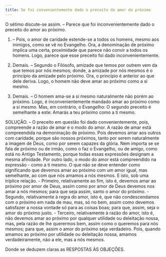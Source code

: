 ```yaml
---
title: Se foi convenientemente dado o preceito do amor do próximo
---
```


O sétimo discute-se assim. – Parece que foi inconvenientemente dado o preceito do amor ao próximo.  

1. – Pois, o amor de caridade estende-se a todos os homens, mesmo aos inimigos, como se vê no Evangelho. Ora, a denominação de próximo implica uma certa, proximidade que parece não convir a todos os homens. Logo, parece que esse preceito foi dado inconvenientemente. 

2. Demais. – Segundo o Filósofo, amizade que temos por outrem vem da que temos por nós mesmos; donde, a amizade por nós mesmos é o princípio da amizade pelo próximo. Ora, o princípio é anterior ao que dele deriva. Logo, o homem não deve amar ao próximo como a si mesmo.  

3. Demais. – O homem ama-se a si mesmo naturalmente não porém ao próximo. Logo, é inconvenientemente mandado amar ao próximo como a si mesmo.  Mas, em contrário, o Evangelho: O segundo preceito é semelhante a este: Amarás a teu próximo como a ti mesmo.  

SOLUÇÃO. – O preceito em questão foi dado convenientemente, pois, compreende a razão de amar e o modo do amor. A razão de amar está compreendida na demoninação de próximo. Pois devemos amar aos outros com caridade, porque são nossos próximos, tanto por serem naturalmente a imagem de Deus, como por serem capazes da glória. Nem importa se se fala de próximo ou de irmão, como o faz o Evangelho, ou de amigo, como está no Antigo Testamento, porque todas essas expressões designam a mesma afinidade. Por outro lado, o modo do amor está compreendido na expressão - como a ti mesmo. O que não se deve entender como significando que devemos amar ao próximo com um amor igual, mas semelhante, ao com que nós amamos a nós mesmos. E isto, sob uma tríplice relação. - Primeiro, relativamente ao fim, isto é, devemos amar ao próximo por amor de Deus, assim como por amor de Deus devemos nos amar a nós mesmos; para que seja assim, santo o amor do próximo. - Segundo, relativamente à regra do amor, isto é, que não condescendamos com o próximo em nada de mau, mas, só no bem, assim como devemos satisfazer a nossa vontade só para as coisas boas; para que, assim, seja o amor do próximo justo. - Terceiro, relativamente à razão do amor, isto é, não devemos amar ao próximo por qualquer utilidade ou deleitação nossa, mas, pela razão de lhe querermos bem, assim como o queremos para nós mesmos; para que, assim o amor do próximo seja verdadeiro. Pois, quando amamos ao próximo por utilidade ou deleitação nossa, amamos verdadeiramente, não a ele, mas a nós mesmos.  

Donde se deduzem claras as RESPOSTAS ÀS OBJEÇÕES.